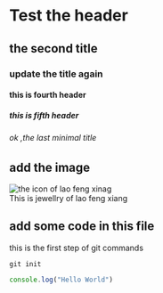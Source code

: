 
# Test the header
## the second title
### update the title again
#### this is fourth header
##### this is fifth header
###### ok ,the last minimal title

## add the image
![ the icon of lao feng xinag ](https://www.laofengxiang.com/images/logo.png)\
This is jewellry of lao feng xiang 
## add some code in this file
this is the first step of git commands
```
git init
```
``` javascript
console.log("Hello World")
```
